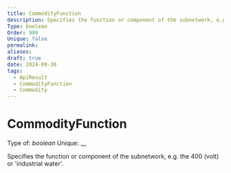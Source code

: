 ```yaml
---
title: CommodityFunction
description: Specifies the function or component of the subnetwork, e.g. the 400 (volt) or 'industrial water'.
Type: boolean
Order: 999
Unique: false
permalink: 
aliases: 
draft: true
date: 2024-09-30
tags:
  - ApiResult
  - CommodityFunction
  - Commodity
---
```

# CommodityFunction

Type of: _boolean_
Unique: __

Specifies the function or component of the subnetwork, e.g. the 400 (volt) or 'industrial water'.

